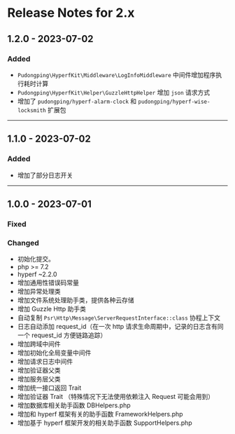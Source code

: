 # Release Notes for 2.x


## 1.2.0 - 2023-07-02

### Added

- `Pudongping\HyperfKit\Middleware\LogInfoMiddleware` 中间件增加程序执行耗时计算
- `Pudongping\HyperfKit\Helper\GuzzleHttpHelper` 增加 `json` 请求方式
- 增加了 `pudongping/hyperf-alarm-clock` 和 `pudongping/hyperf-wise-locksmith` 扩展包

---

## 1.1.0 - 2023-07-02

### Added

- 增加了部分日志开关

---

## 1.0.0 - 2023-07-01

### Fixed

### Changed

- 初始化提交。
- php >= 7.2
- hyperf ~2.2.0
- 增加通用性错误码常量
- 增加异常处理类
- 增加文件系统处理助手类，提供各种云存储
- 增加 Guzzle Http 助手类
- 自动复制 `Psr\Http\Message\ServerRequestInterface::class` 协程上下文
- 日志自动添加 request_id（在一次 http 请求生命周期中，记录的日志含有同一个 request_id 方便链路追踪）
- 增加跨域中间件
- 增加初始化全局变量中间件
- 增加请求日志中间件
- 增加验证器父类
- 增加服务层父类
- 增加统一接口返回 Trait
- 增加验证器 Trait （特殊情况下无法使用依赖注入 Request 可能会用到）
- 增加数据库相关助手函数 DBHelpers.php
- 增加和 hyperf 框架有关的助手函数 FrameworkHelpers.php
- 增加基于 hyperf 框架开发的相关助手函数 SupportHelpers.php